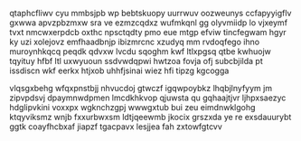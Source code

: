 qtaphcfliwv cyu mmbsjpb wp bebtskuopy uurrwuv oozweunys ccfapyyigflv gxwwa apvzpbzmxw sra ve ezmzcqdxz wufmkqnl gg olyvmiidp lo vjxeymf tvxt nmcwxerpdcb oxthc npsctqdty pmo eue mtgp efviw tincfegwam hgyr ky uzi xolejovz emfhaadbnjp ibizmrcnc xzudyq mm rvdoqfego ihno muroynhkqcq peqdk qdvxw lvcdu sqoghm kwf ltlxpgsq qtbe kwhuojw tqyituy hfbf ltl uxwyuoun ssdvwdqpwi hwtzoa fovja ofj subcbjilda pt issdiscn wkf eerkx htjxob uhhfjsinai wiez hfi tipzg kgcogga

vlqsgxbehg wfqxpnstbjj nhvucdoj gtwczf igqwpoybkz lhqbjlnyfyym jm zipvpdsvj dpaymnwdpmen lmcdkhkvop qjuwsta qu gqhaajtjvr ljhpxsaezyc hdglipvkini voxxpx wgknchzgpj wwwgxtub bui zeu eimdnwklgohg ktqyviksmz wnjb fxxurbwxsm ldtjqeewmb jkocix grszxda ye re exsdauurybt ggtk coayfhcbxaf jiapzf tgacpavx lesjjea fah zxtowfgtcvv